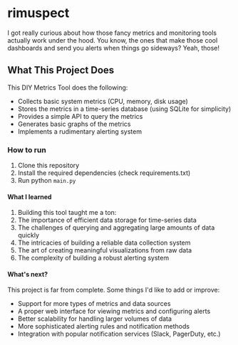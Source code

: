 # rimuspect

I got really curious about how those fancy metrics and monitoring tools actually work under the hood. You know, the ones that make those cool dashboards and send you alerts when things go sideways? Yeah, those!

## What This Project Does

This DIY Metrics Tool does the following:

- Collects basic system metrics (CPU, memory, disk usage)
- Stores the metrics in a time-series database (using SQLite for simplicity)
- Provides a simple API to query the metrics
- Generates basic graphs of the metrics
- Implements a rudimentary alerting system

### How to run

1. Clone this repository
2. Install the required dependencies (check requirements.txt)
3. Run python `main.py`

#### What I learned

1. Building this tool taught me a ton:
2. The importance of efficient data storage for time-series data
3. The challenges of querying and aggregating large amounts of data quickly
4. The intricacies of building a reliable data collection system
5. The art of creating meaningful visualizations from raw data
6. The complexity of building a robust alerting system

#### What's next?

This project is far from complete. Some things I'd like to add or improve:

- Support for more types of metrics and data sources
- A proper web interface for viewing metrics and configuring alerts
- Better scalability for handling larger volumes of data
- More sophisticated alerting rules and notification methods
- Integration with popular notification services (Slack, PagerDuty, etc.)
